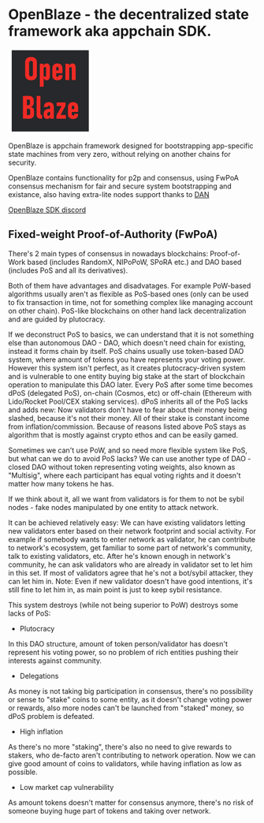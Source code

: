 # OpenBlaze - the decentralized state framework aka appchain SDK.
![OpenBlaze logo](./docs/openblaze-01.png)

OpenBlaze is appchain framework designed for bootstrapping app-specific state machines from very zero, without relying on another chains for security.

OpenBlaze contains functionality for p2p and consensus, using FwPoA consensus mechanism for fair and secure system bootstrapping and existance, also having extra-lite nodes support thanks to [DAN](https://github.com/angrymouse/papers/blob/main/data-access-networks.md)

[OpenBlaze SDK discord](https://discord.gg/WawAfjfn8p)

## Fixed-weight Proof-of-Authority (FwPoA)

There's 2 main types of consensus in nowadays blockchains: Proof-of-Work based (includes RandomX, NIPoPoW, SPoRA etc.) and DAO based (includes PoS and all its derivatives).

Both of them have advantages and disadvatages. For example PoW-based algorithms usually aren't as flexible as PoS-based ones (only can be used to fix transaction in time, not for something complex like managing account on other chain). 
PoS-like blockchains on other hand lack decentralization and are guided by plutocracy.

If we deconstruct PoS to basics, we can understand that it is not something else than autonomous DAO - DAO, which doesn't need chain for existing, instead it forms chain by itself.
PoS chains usually use token-based DAO system, where amount of tokens you have represents your voting power. 
However this system isn't perfect, as it creates plutocracy-driven system and is vulnerable to one entity buying big stake at the start of blockchain operation to manipulate this DAO later.
Every PoS after some time becomes dPoS (delegated PoS), on-chain (Cosmos, etc) or off-chain (Ethereum with Lido/Rocket Pool/CEX staking services).
dPoS inherits all of the PoS lacks and adds new: Now validators don't have to fear about their money being slashed, because it's not their money. All of their stake is constant income from inflation/commission. 
Because of reasons listed above PoS stays as algorithm that is mostly against crypto ethos and can be easily gamed.

Sometimes we can't use PoW, and so need more flexible system like PoS, but what can we do to avoid PoS lacks?
We can use another type of DAO - closed DAO without token representing voting weights, also known as "Multisig", where each participant has equal voting rights and it doesn't matter how many tokens he has.

If we think about it, all we want from validators is for them to not be sybil nodes - fake nodes manipulated by one entity to attack network.

It can be achieved relatively easy: We can have existing validators letting new validators enter based on their network footprint and social activity.
For example if somebody wants to enter network as validator, he can contribute to network's ecosystem, get familiar to some part of network's community, talk to existing validators, etc.
After he's known enough in network's community, he can ask validators who are already in validator set to let him in this set. If most of validators agree that he's not a bot/sybil attacker, they can let him in.
Note: Even if new validator doesn't have good intentions, it's still fine to let him in, as main point is just to keep sybil resistance.

This system destroys (while not being superior to PoW) destroys some lacks of PoS:
- Plutocracy 

In this DAO structure, amount of token person/validator has doesn't represent his voting power, so no problem of rich entities pushing their interests against community.
- Delegations

As money is not taking big participation in consensus, there's no possibility or sense to "stake" coins to some entity, as it doesn't change voting power or rewards, also more nodes can't be launched from "staked" money, so dPoS problem is defeated.
- High inflation

As there's no more "staking", there's also no need to give rewards to stakers, who de-facto aren't contributing to network operation. 
Now we can give good amount of coins to validators, while having inflation as low as possible.
- Low market cap vulnerability

As amount tokens doesn't matter for consensus anymore, there's no risk of someone buying huge part of tokens and taking over network.

